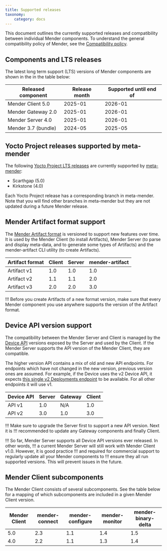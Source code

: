 ```yaml
---
title: Supported releases
taxonomy:
    category: docs
---
```


This document outlines the currently supported releases and compatibility between
individual Mender components. To understand the general compatibility policy
of Mender, see the [Compatibility policy](../../02.Overview/15.Compatibility-policy/docs.md).


## Components and LTS releases

The latest long term support (LTS) versions of Mender components are shown in the
in the table below:

| Released component  | Release month | Supported until end of |
| ------------------- | ------------- | ---------------------- |
| Mender Client 5.0   | 2025-01       | 2026-01                |
| Mender Gateway 2.0  | 2025-01       | 2026-01                |
| Mender Server 4.0   | 2025-01       | 2026-01                |
| Mender 3.7 (bundle) | 2024-05       | 2025-05                |


## Yocto Project releases supported by meta-mender

The following [Yocto Project LTS releases](https://wiki.yoctoproject.org/wiki/Releases?target=_blank)
are currently supported by [meta-mender](https://github.com/mendersoftware/meta-mender?target=_blank):

* Scarthgap (5.0)
* Kirkstone (4.0)

Each Yocto Project release has a corresponding branch in meta-mender.
Note that you will find other branches in meta-mender but they are not
updated during a future Mender release.


## Mender Artifact format support

The [Mender Artifact format](../../02.Overview/03.Artifact/docs.md) is versioned
to support new features over time. It is used by the Mender Client (to install Artifacts),
Mender Server (to parse and display meta-data, and to generate some types of Artifacts)
and the mender-artifact CLI utility (to create Artifacts).

| Artifact format | Client | Server | mender-artifact |
| --------------- | ------ | ------ | --------------- |
| Artifact v1     | 1.0    | 1.0    | 1.0             |
| Artifact v2     | 1.1    | 1.1    | 2.0             |
| Artifact v3     | 2.0    | 2.0    | 3.0             |

!!! Before you create Artifacts of a new format version, make sure that every Mender
component you use anywhere supports the version of the Artifact format.


## Device API version support

The compatibility between the Mender Server and Client is managed by the
[Device API](https://docs.mender.io/api/#device-apis?target=_blank#device-apis)
versions exposed by the Server and used by the Client.
If the Mender Server supports the API version of the Mender Client, they are compatible.

The higher version API contains a mix of old and new API endpoints. For endpoints which
have not changed in the new version, previous version ones are assumed. For example, if
the Device uses the v2 Device API, it expects
[this single v2 Deployments endpoint](https://docs.mender.io/api/?target=_blank#device-api-deployments-v2)
to be available. For all other endpoints it will use v1.

| Device API | Server | Gateway | Client |
| ---------- | ------ | ------- | ------ |
| API v1     | 1.0    | N/A     | 1.0    |
| API v2     | 3.0    | 1.0     | 3.0    |

!!! Make sure to upgrade the Server first to support a new API version. Next it is
!!! recommended to update any Gateway components and finally Client.

!!! So far, Mender Server supports all Device API versions ever released. In other words,
!!! a current Mender Server will still work with Mender Client v1.0. However, it is good practice
!!! and required for commercial support to regularly update all your Mender components to
!!! ensure they all run supported versions. This will prevent issues in the future.


## Mender Client subcomponents
The Mender Client consists of several subcomponents. See the table below for a mapping
of which subcomponents are included in a given Mender Client version.

| Mender Client | mender-connect | mender-configure | mender-monitor | mender-binary-delta |
| ------------- | -------------- | ---------------- | -------------- | ------------------- |
| 5.0           | 2.3            | 1.1              | 1.4            | 1.5                 |
| 4.0           | 2.2            | 1.1              | 1.3            | 1.4                 |
